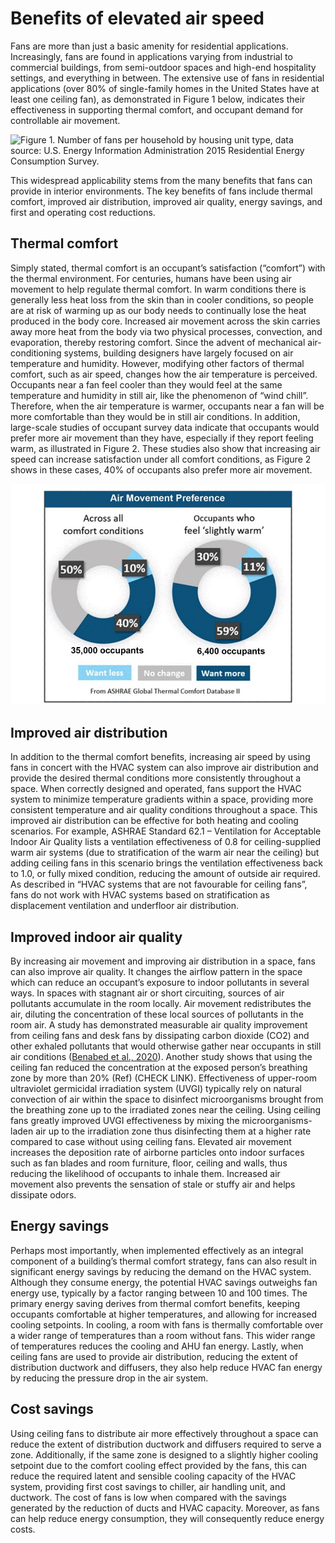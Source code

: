 # Benefits of elevated air speed

Fans are more than just a basic amenity for residential applications. Increasingly, fans are found in applications varying from industrial to commercial buildings, from semi-outdoor spaces and high-end hospitality settings, and everything in between. The extensive use of fans in residential applications (over 80% of single-family homes in the United States have at least one ceiling fan), as demonstrated in Figure 1 below, indicates their effectiveness in supporting thermal comfort, and occupant demand for controllable air movement.

![Figure 1. Number of fans per household by housing unit type, data source: U.S. Energy Information Administration 2015 Residential Energy Consumption Survey.
](<../.gitbook/assets/0 (40).png>)

This widespread applicability stems from the many benefits that fans can provide in interior environments. The key benefits of fans include thermal comfort, improved air distribution, improved air quality, energy savings, and first and operating cost reductions.

## Thermal comfort <a href="#_ref127811813" id="_ref127811813"></a>

Simply stated, thermal comfort is an occupant’s satisfaction (“comfort”) with the thermal environment. For centuries, humans have been using air movement to help regulate thermal comfort. In warm conditions there is generally less heat loss from the skin than in cooler conditions, so people are at risk of warming up as our body needs to continually lose the heat produced in the body core. Increased air movement across the skin carries away more heat from the body via two physical processes, convection, and evaporation, thereby restoring comfort. Since the advent of mechanical air-conditioning systems, building designers have largely focused on air temperature and humidity. However, modifying other factors of thermal comfort, such as air speed, changes how the air temperature is perceived. Occupants near a fan feel cooler than they would feel at the same temperature and humidity in still air, like the phenomenon of “wind chill”. Therefore, when the air temperature is warmer, occupants near a fan will be more comfortable than they would be in still air conditions. In addition, large-scale studies of occupant survey data indicate that occupants would prefer more air movement than they have, especially if they report feeling warm, as illustrated in Figure 2. These studies also show that increasing air speed can increase satisfaction under all comfort conditions, as Figure 2 shows in these cases, 40% of occupants also prefer more air movement.

![Figure 2. Occupant preference for more air movement (Data source: ASHRAE Global Thermal Comfort Database II).](../.gitbook/assets/1.gif)

## Improved air distribution <a href="#_toc137734932" id="_toc137734932"></a>

In addition to the thermal comfort benefits, increasing air speed by using fans in concert with the HVAC system can also improve air distribution and provide the desired thermal conditions more consistently throughout a space. When correctly designed and operated, fans support the HVAC system to minimize temperature gradients within a space, providing more consistent temperature and air quality conditions throughout a space. This improved air distribution can be effective for both heating and cooling scenarios. For example, ASHRAE Standard 62.1 – Ventilation for Acceptable Indoor Air Quality lists a ventilation effectiveness of 0.8 for ceiling-supplied warm air systems (due to stratification of the warm air near the ceiling) but adding ceiling fans in this scenario brings the ventilation effectiveness back to 1.0, or fully mixed condition, reducing the amount of outside air required. As described in “HVAC systems that are not favourable for ceiling fans”, fans do not work with HVAC systems based on stratification as displacement ventilation and underfloor air distribution.

## Improved indoor air quality <a href="#_heading-h.tyjcwt" id="_heading-h.tyjcwt"></a>

By increasing air movement and improving air distribution in a space, fans can also improve air quality. It changes the airflow pattern in the space which can reduce an occupant’s exposure to indoor pollutants in several ways. In spaces with stagnant air or short circuiting, sources of air pollutants accumulate in the room locally. Air movement redistributes the air, diluting the concentration of these local sources of pollutants in the room air. A study has demonstrated measurable air quality improvement from ceiling fans and desk fans by dissipating carbon dioxide (CO2) and other exhaled pollutants that would otherwise gather near occupants in still air conditions ([Benabed et al., 2020](https://doi.org/10.1016/j.buildenv.2020.106655)). Another study shows that using the ceiling fan reduced the concentration at the exposed person’s breathing zone by more than 20% (Ref) (CHECK LINK). Effectiveness of upper-room ultraviolet germicidal irradiation system (UVGI) typically rely on natural convection of air within the space to disinfect microorganisms brought from the breathing zone up to the irradiated zones near the ceiling. Using ceiling fans greatly improved UVGI effectiveness by mixing the microorganisms-laden air up to the irradiation zone thus disinfecting them at a higher rate compared to case without using ceiling fans. Elevated air movement increases the deposition rate of airborne particles onto indoor surfaces such as fan blades and room furniture, floor, ceiling and walls, thus reducing the likelihood of occupants to inhale them. Increased air movement also prevents the sensation of stale or stuffy air and helps dissipate odors.

## Energy savings <a href="#_toc137734934" id="_toc137734934"></a>

Perhaps most importantly, when implemented effectively as an integral component of a building’s thermal comfort strategy, fans can also result in significant energy savings by reducing the demand on the HVAC system. Although they consume energy, the potential HVAC savings outweighs fan energy use, typically by a factor ranging between 10 and 100 times. The primary energy saving derives from thermal comfort benefits, keeping occupants comfortable at higher temperatures, and allowing for increased cooling setpoints. In cooling, a room with fans is thermally comfortable over a wider range of temperatures than a room without fans. This wider range of temperatures reduces the cooling and AHU fan energy. Lastly, when ceiling fans are used to provide air distribution, reducing the extent of distribution ductwork and diffusers, they also help reduce HVAC fan energy by reducing the pressure drop in the air system.

## Cost savings <a href="#_heading-h.1t3h5sf" id="_heading-h.1t3h5sf"></a>

Using ceiling fans to distribute air more effectively throughout a space can reduce the extent of distribution ductwork and diffusers required to serve a zone. Additionally, if the same zone is designed to a slightly higher cooling setpoint due to the comfort cooling effect provided by the fans, this can reduce the required latent and sensible cooling capacity of the HVAC system, providing first cost savings to chiller, air handling unit, and ductwork. The cost of fans is low when compared with the savings generated by the reduction of ducts and HVAC capacity. Moreover, as fans can help reduce energy consumption, they will consequently reduce energy costs.
